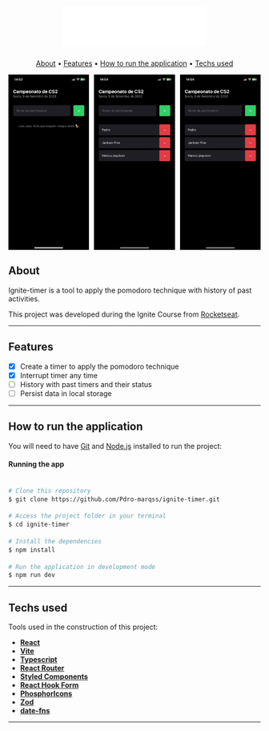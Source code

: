 <h1 align="center">
    <img title="#imhere" src="./.github/logo.svg" alt=""/>
</h1>

<p align="center">
  <a href="#about">About</a> •
  <a href="#features">Features</a> •
  <a href="#how-it-works">How to run the application</a> • 
  <a href="#tech-stack">Techs used</a>
</p>

<div style="display: grid; grid-template-columns: 1fr 1fr 1fr; grid-gap: 10px">
   <img style="width: 240px;" title="#imhere" src="./.github/empty-list.jpg" alt="" />
   <img style="width: 240px;" title="#imhere" src="./.github/itens-in-list.jpg" alt="" />
   <img style="width: 240px;" title="#imhere" src="./.github/itens-in-list.jpg" alt="" />
</div>

<!-- <div align="center"> 

	<img title="#imhere" src="./.github/empty-list.jpg" alt="" />
</div>

<div align="center"> 
	<img title="#imhere" src="./.github/itens-in-list.jpg" alt="" />
</div>

<br>

<div align="center"> 
	<img title="#imhere" src="./.github/itens-in-list.jpg" alt="" />
</div> -->

## About

Ignite-timer is a tool to apply the pomodoro technique with history of past activities.

This project was developed during the Ignite Course from [Rocketseat](https://www.rocketseat.com.br/ignite).

---

## Features

- [x] Create a timer to apply the pomodoro technique
- [x] Interrupt timer any time
- [ ] History with past timers and their status
- [ ] Persist data in local storage

---

## How to run the application

You will need to have [Git](https://git-scm.com) and [Node.js](https://nodejs.org/en/) installed to run the project:

#### Running the app

```bash

# Clone this repository
$ git clone https://github.com/Pdro-marqss/ignite-timer.git

# Access the project folder in your terminal
$ cd ignite-timer

# Install the dependencies
$ npm install

# Run the application in development mode
$ npm run dev

```

---

## Techs used

Tools used in the construction of this project:

- **[React](https://reactjs.org/)**
- **[Vite](https://vitejs.dev/)**
- **[Typescript](https://www.typescriptlang.org/)**
- **[React Router](https://v5.reactrouter.com/web/guides/quick-start)**
- **[Styled Components](https://styled-components.com/)**
- **[React Hook Form](https://react-hook-form.com/)**
- **[PhosphorIcons](https://phosphoricons.com/)**
- **[Zod](https://zod.dev/)**
- **[date-fns](https://date-fns.org/)**
<!-- - **[Immer](https://immerjs.github.io/immer/)** -->

---

